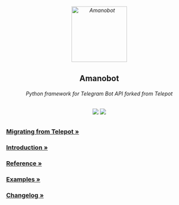 <h6 align="center">
  <img src="https://i.imgur.com/CQ7S8hN.png" alt="Amanobot" height="150px">
  <h2 align="center">Amanobot</h2>
  <h6 align="center">Python framework for Telegram Bot API forked from Telepot</h6>
</h6>
<h6 align="center">
  <a href="https://pypi.org/project/amanobot"><img src="https://img.shields.io/pypi/v/amanobot.svg" /></a>
  <a href="https://core.telegram.org/bots/api"><img src="https://img.shields.io/badge/bot api-v5.1-0688CB.svg" /></a>
</h6>

### [Migrating from Telepot »](https://amanobot.readthedocs.io/en/latest/migrating-from-telepot.html)
### [Introduction »](https://amanobot.readthedocs.io/en/latest)
### [Reference »](https://amanobot.readthedocs.io/en/latest/reference.html)
### [Examples »](https://github.com/AmanoTeam/amanobot/tree/master/examples)
### [Changelog »](https://github.com/AmanoTeam/amanobot/blob/master/CHANGELOG.md)
